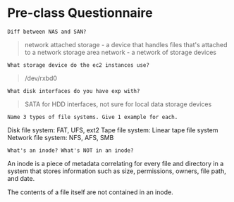 # Pre-class Questionnaire
	Diff between NAS and SAN?
> network attached storage - a device that handles files that's attached to a network
> storage area network - a network of storage devices

	What storage device do the ec2 instances use?
> /dev/rxbd0

	What disk interfaces do you have exp with?
> SATA for HDD interfaces,
> not sure for local data storage devices

	Name 3 types of file systems. Give 1 example for each.
Disk file system: FAT, UFS, ext2
Tape file system: Linear tape file system
Network file system: NFS, AFS, SMB

	What's an inode? What's NOT in an inode?
An inode is a piece of metadata correlating for every file and directory in a system that stores information such as size, permissions, owners, file path, and date.

The contents of a file itself are not contained in an inode.